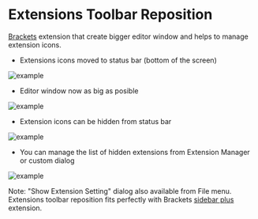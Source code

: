 Extensions Toolbar Reposition
=============================

[Brackets](http://brackets.io/) extension that create bigger editor window and helps to manage extension icons.


* Extensions icons moved to status bar (bottom of the screen)

![example](http://content.screencast.com/users/dnbard/folders/Jing/media/7badfb41-9fd5-40f9-abd7-8349a6b36ee7/2014-06-27_1134.png)

* Editor window now as big as posible

![example](http://content.screencast.com/users/dnbard/folders/Jing/media/ffec75ee-10b9-4caf-b41f-44c854df6b3c/2014-06-27_1359.png)

* Extension icons can be hidden from status bar

![example](http://content.screencast.com/users/dnbard/folders/Jing/media/a6772f69-01f6-4eeb-9fc6-a5fcb48a173c/2014-07-02_1047.png)

* You can manage the list of hidden extensions from Extension Manager or custom dialog

![example](http://content.screencast.com/users/dnbard/folders/Jing/media/6cdba794-c120-44c9-8681-bd3f991e5876/2014-07-02_1050.png)

Note: "Show Extension Setting" dialog also available from File menu.
Extensions toolbar reposition fits perfectly with Brackets [sidebar plus](https://github.com/sathyamoorthi/brackets-sidebar-plus) extension.